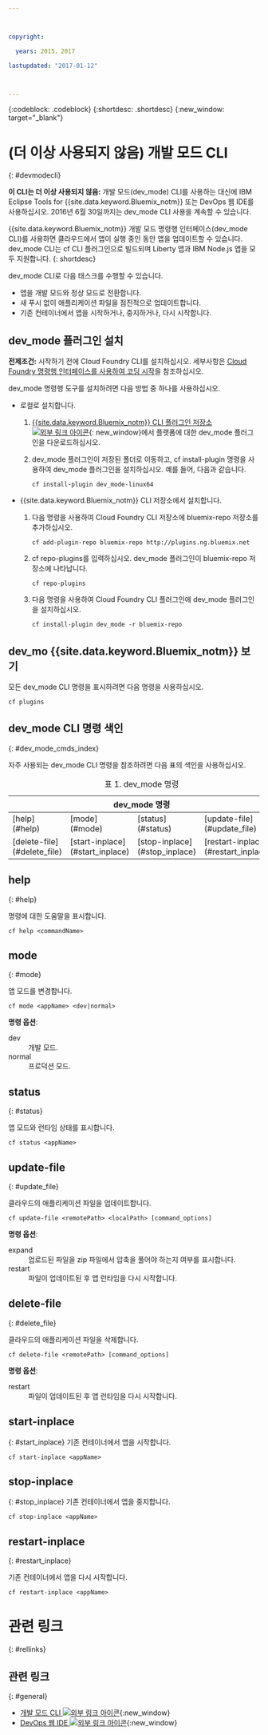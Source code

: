 ```yaml
---



copyright:

  years: 2015，2017

lastupdated: "2017-01-12"



---
```


{:codeblock: .codeblock}
{:shortdesc: .shortdesc}
{:new_window: target="_blank"}

# (더 이상 사용되지 않음) 개발 모드 CLI
{: #devmodecli}


**이 CLI는 더 이상 사용되지 않음:** 개발 모드(dev_mode) CLI를 사용하는 대신에 IBM Eclipse Tools for {{site.data.keyword.Bluemix_notm}} 또는 DevOps 웹 IDE를 사용하십시오. 2016년 6월 30일까지는 dev_mode CLI 사용을 계속할 수 있습니다. 

{{site.data.keyword.Bluemix_notm}} 개발 모드 명령행 인터페이스(dev_mode CLI)를 사용하면 클라우드에서 앱이 실행 중인 동안 앱을 업데이트할 수 있습니다. dev_mode CLI는 cf CLI 플러그인으로 빌드되며 Liberty 앱과 IBM Node.js 앱을 모두 지원합니다.
{: shortdesc}


dev_mode CLI로 다음 태스크를 수행할 수 있습니다.
- 앱을 개발 모드와 정상 모드로 전환합니다.
- 새 푸시 없이 애플리케이션 파일을 점진적으로 업데이트합니다.
- 기존 컨테이너에서 앱을 시작하거나, 중지하거나, 다시 시작합니다.

## dev_mode 플러그인 설치
**전제조건:** 시작하기 전에 Cloud Foundry CLI를 설치하십시오. 세부사항은 [Cloud Foundry 명령행 인터페이스를 사용하여 코딩 시작](https://github.com/cloudfoundry/cli)을 참조하십시오.


dev_mode 명령행 도구를 설치하려면 다음 방법 중 하나를 사용하십시오.
- 로컬로 설치합니다.
  1. [{{site.data.keyword.Bluemix_notm}} CLI 플러그인 저장소 ![외부 링크 아이콘](../../../icons/launch-glyph.svg)](http://plugins.ng.bluemix.net){: new_window}에서 플랫폼에 대한 dev_mode 플러그인을 다운로드하십시오.  
  2. dev_mode 플러그인이 저장된 폴더로 이동하고, cf install-plugin 명령을 사용하여 dev_mode 플러그인을 설치하십시오. 예를 들어, 다음과 같습니다. 

        ```
        cf install-plugin dev_mode-linux64
        ```

- {{site.data.keyword.Bluemix_notm}} CLI 저장소에서 설치합니다. 
  1. 다음 명령을 사용하여 Cloud Foundry CLI 저장소에 bluemix-repo 저장소를 추가하십시오.

        ```
        cf add-plugin-repo bluemix-repo http://plugins.ng.bluemix.net
        ```

  2. cf repo-plugins를 입력하십시오. dev_mode 플러그인이 bluemix-repo 저장소에 나타납니다. 

		```
        cf repo-plugins
        ```

  3. 다음 명령을 사용하여 Cloud Foundry CLI 플러그인에 dev_mode 플러그인을 설치하십시오.

        ```
        cf install-plugin dev_mode -r bluemix-repo
        ```

## dev_mo {{site.data.keyword.Bluemix_notm}} 보기  

모든 dev_mode CLI 명령을 표시하려면 다음 명령을 사용하십시오.

```
cf plugins
```

## dev_mode CLI 명령 색인
{: #dev_mode_cmds_index}

자주 사용되는 dev_mode CLI 명령을 참조하려면 다음 표의 색인을 사용하십시오.

<table summary="dev_mode 명령 색인">
 <caption>표 1. dev_mode 명령</caption>
 <thead>
 <th colspan="4">dev_mode 명령</th>
 </thead>
 <tbody>
 <tr>
 <td>[help](#help)</td>
 <td>[mode](#mode)</td>
 <td>[status](#status)</td>
 <td>[update-file](#update_file)</td>
 </tr>
 <tr>
 <td>[delete-file](#delete_file)</td>
 <td>[start-inplace](#start_inplace)</td>
 <td>[stop-inplace](#stop_inplace)</td>
 <td>[restart-inplace](#restart_inplace)</td>
 </tr>
  </tbody>
 </table>


## help
{: #help}

명령에 대한 도움말을 표시합니다.

```
cf help <commandName>
```


## mode
{: #mode}

앱 모드를 변경합니다.

```
cf mode <appName> <dev|normal>
```
<strong>명령 옵션</strong>:

   <dl>
   <dt>dev</dt>
   <dd>개발 모드.</dd>
   <dt>normal</dt>
   <dd>프로덕션 모드.</dd>
   </dl>


## status
{: #status}

앱 모드와 런타임 상태를 표시합니다. 
```
cf status <appName>
```



## update-file
{: #update_file}

클라우드의 애플리케이션 파일을 업데이트합니다.

```
cf update-file <remotePath> <localPath> [command_options]
```


<strong>명령 옵션</strong>:

   <dl>
   <dt>expand</dt>
   <dd>업로드된 파일을 zip 파일에서 압축을 풀어야 하는지 여부를 표시합니다.</dd>
   <dt>restart</dt>
   <dd>파일이 업데이트된 후 앱 런타임을 다시 시작합니다.</dd>
   </dl>



## delete-file
{: #delete_file}

클라우드의 애플리케이션 파일을 삭제합니다.

```
cf delete-file <remotePath> [command_options]
```


<strong>명령 옵션</strong>:
 <dl>
   <dt>restart</dt>
   <dd>파일이 업데이트된 후 앱 런타임을 다시 시작합니다.</dd>
  </dl>


## start-inplace
{: #start_inplace}
기존 컨테이너에서 앱을 시작합니다.

```
cf start-inplace <appName>
```



## stop-inplace
{: #stop_inplace}
기존 컨테이너에서 앱을 중지합니다.

```
cf stop-inplace <appName>
```



## restart-inplace
{: #restart_inplace}

기존 컨테이너에서 앱을 다시 시작합니다.

```
cf restart-inplace <appName>
```



# 관련 링크
{: #rellinks}

## 관련 링크
{: #general}
* [개발 모드 CLI ![외부 링크 아이콘](../../../icons/launch-glyph.svg)](http://clis.ng.bluemix.net/ui/repository.html#cf-plugins){:new_window}
* [DevOps 웹 IDE ![외부 링크 아이콘](../../../icons/launch-glyph.svg)](https://hub.jazz.net/docs/deploy/){:new_window}
